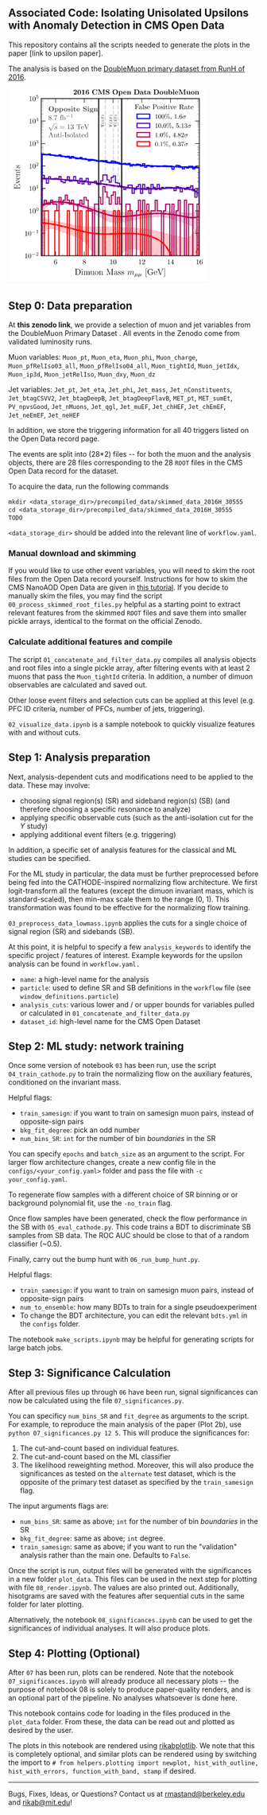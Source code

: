 ## Associated Code: Isolating Unisolated Upsilons with Anomaly Detection in CMS Open Data

This repository contains all the scripts needed to generate the plots in the paper [link to upsilon paper].

The analysis is based on the [DoubleMuon primary dataset from RunH of 2016](https://opendata.cern.ch/record/30555).

<img src="https://github.com/hep-lbdl/dimuonAD/blob/rrm_edits/plots/png_render.png" alt="drawing" style="width:400px;"/>


## Step 0: Data preparation
At **this zenodo link**, we provide a selection of muon and jet variables from the DoubleMuon Primary Dataset . All events in the Zenodo come from validated luminosity runs. 

Muon variables: `Muon_pt`, `Muon_eta`, `Muon_phi`, `Muon_charge`, `Muon_pfRelIso03_all`, `Muon_pfRelIso04_all`, `Muon_tightId`, `Muon_jetIdx`, `Muon_ip3d`, `Muon_jetRelIso`, `Muon_dxy`, `Muon_dz`
 
Jet variables: `Jet_pt`, `Jet_eta`, `Jet_phi`, `Jet_mass`, `Jet_nConstituents`, `Jet_btagCSVV2`, `Jet_btagDeepB`, `Jet_btagDeepFlavB`, `MET_pt`, `MET_sumEt`, `PV_npvsGood`, `Jet_nMuons`, `Jet_qgl`, `Jet_muEF`, `Jet_chHEF`, `Jet_chEmEF`, `Jet_neEmEF`, `Jet_neHEF`

In addition, we store the triggering information for all 40 triggers listed on the Open Data record page. 
    
The events are split into (28*2) files -- for both the muon and the analysis objects, there are 28 files corresponding to the 28 `ROOT` files in the CMS Open Data record for the dataset. 

To acquire the data, run the following commands
```
mkdir <data_storage_dir>/precompiled_data/skimmed_data_2016H_30555
cd <data_storage_dir>/precompiled_data/skimmed_data_2016H_30555
TODO
```
`<data_storage_dir>` should be added into the relevant line of `workflow.yaml`.

### Manual download and skimming
    
If you would like to use other event variables, you will need to skim the root files from the Open Data record yourself. Instructions for how to skim the CMS NanoAOD Open Data are given in [this tutorial](https://opendata.cern.ch/docs/cms-getting-started-nanoaod). If you decide to manually skim the files, you may find the script `00_process_skimmed_root_files.py` helpful as a starting point to extract relevant features from the skimmed `ROOT` files and save them into smaller pickle arrays, identical to the format on the official Zenodo.

### Calculate additional features and compile
The script `01_concatenate_and_filter_data.py` compiles all analysis objects and root files into a single pickle array, after filtering events with at least 2 muons that pass the `Muon_tightId` criteria. In addition, a number of dimuon observables are calculated and saved out.

Other loose event filters and selection cuts can be applied at this level (e.g. PFC ID criteria, number of PFCs, number of jets, triggering).

 `02_visualize_data.ipynb` is a sample notebook to quickly visualize features with and without cuts.

## Step 1: Analysis preparation
Next, analysis-dependent cuts and modifications need to be applied to the data. These may involve:

- choosing signal region(s) (SR) and sideband region(s) (SB) (and therefore choosing a specific resonance to analyze)
- applying specific observable cuts (such as the anti-isolation cut for the $\Upsilon$ study)
- applying additional event filters (e.g. triggering)

In addition, a specific set of analysis features for the classical and ML studies can be specified. 

For the ML study in particular, the data must be further preprocessed before being fed into the CATHODE-inspired normalizing flow architecture. We first logit-transform all the features (except the dimuon invariant mass, which is standard-scaled), then min-max scale them to the range (0, 1). This transformation was found to be effective for the normalizing flow training. 

`03_preprocess_data_lowmass.ipynb` applies the cuts for a single choice of signal region (SR) and sidebands (SB).

At this point, it is helpful to specify a few `analysis_keywords` to identify the specific project / features of interest. Example keywords for the upsilon analysis can be found in `workflow.yaml.` 
- `name`: a high-level name for the analysis
- `particle`: used to define SR and SB definitions in the `workflow` file (see `window_definitions.particle`)
- `analysis_cuts`: various lower and / or upper bounds for variables pulled or calculated in `01_concatenate_and_filter_data.py`
- `dataset_id`: high-level name for the CMS Open Dataset

## Step 2: ML study: network training

Once some version of notebook `03` has been run, use the script `04_train_cathode.py` to train the normalizing flow on the auxiliary features, conditioned on the invariant mass.

Helpful flags:
- `train_samesign`: if you want to train on samesign muon pairs, instead of opposite-sign pairs
- `bkg_fit_degree`: pick an odd number
- `num_bins_SR`: `int` for the number of bin *boundaries* in the SR

You can specify `epochs` and `batch_size` as an argument to the script. For larger flow architecture changes, create a new config file in the `configs/<your_config.yaml>` folder and pass the file with `-c your_config.yaml`.

To regenerate flow samples with a different choice of SR binning or or background polynomial fit, use the `-no_train` flag.

Once flow samples have been generated, check the flow performance in the SB with `05_eval_cathode.py`. This code trains a BDT to discriminate SB samples from SB data. The ROC AUC should be close to that of a random classifier (~0.5).

Finally, carry out the bump hunt with `06_run_bump_hunt.py`. 

Helpful flags:
- `train_samesign`: if you want to train on samesign muon pairs, instead of opposite-sign pairs
- `num_to_ensemble`: how many BDTs to train for a single pseudoexperiment
- To change the BDT architecture, you can edit the relevant `bdts.yml` in the `configs` folder.

The notebook `make_scripts.ipynb` may be helpful for generating scripts for large batch jobs.

## Step 3: Significance Calculation

After all previous files up through `06` have been run, signal significances can now be calculated using the file `07_significances.py`.  

You can specificy `num_bins_SR` and `fit_degree` as arguments to the script. For example, to reproduce the main analysis of the paper (Plot 2b), use `python 07_significances.py 12 5`. This will produce the significances for:
1. The cut-and-count based on individual features.
2. The cut-and-count based on the ML classifier
3. The likelihood reweighting method.
Moreover, this will also produce the significances as tested on the `alternate` test dataset, which is the opposite of the primary test dataset as specified by the `train_samesign` flag.

The input arguments flags are:
- `num_bins_SR`: same as above; `int` for the number of bin *boundaries* in the SR
- `bkg_fit_degree`: same as above; `int` degree.
- `train_samesign`: same as above; if you want to run the "validation" analysis rather than the main one. Defaults to `False`. 

Once the script is run, output files will be generated with the significances in a new folder `plot_data`. This files can be used in the next step for plotting with file `08_render.ipynb`. The values are also printed out. Additionally, hisotgrams are saved with the features after sequential cuts in the same folder for later plotting.

Alternatively, the notebook `08_significances.ipynb` can be used to get the significances of individual analyses. It will also produce plots.



## Step 4: Plotting (Optional)

After `07` has been run, plots can be rendered. Note that the notebook `07_significances.ipynb` will already produce all necessary plots -- the purpose of notebook 08 is solely to produce paper-quality renders, and is an optional part of the pipeline. No analyses whatsoever is done here.

This notebook contains code for loading in the files produced in the `plot_data` folder. From these, the data can be read out and plotted as desired by the user.

The plots in this notebook are rendered using [rikabplotlib](https://github.com/rikab/rikabplotlib). We note that this is completely optional, and similar plots can be rendered using by switching the import to `# from helpers.plotting import newplot, hist_with_outline, hist_with_errors, function_with_band, stamp` if desired.


___

Bugs, Fixes, Ideas, or Questions? Contact us at rmastand@berkeley.edu and rikab@mit.edu!
